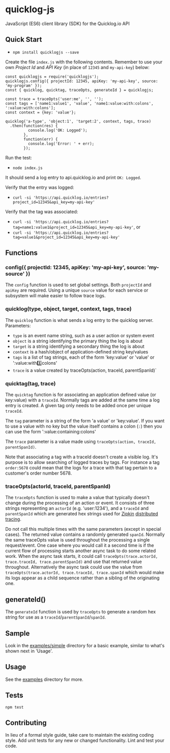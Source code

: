 quicklog-js
=========

JavaScript (ES6) client library (SDK) for the Quicklog.io API

## Quick Start

- `npm install quicklogjs --save`

Create the file `index.js` with the following contents.
Remember to use your own *Project Id* and *API Key* (in place of `12345` and `my-api-key`) below:

```
const quicklogjs = require('quicklogjs');
quicklogjs.config({ projectId: 12345, apiKey: 'my-api-key', source: 'my-program' });
const { quicklog, quicktag, traceOpts, generateId } = quicklogjs;

const trace = traceOpts('user:me', '', '');
const tags = ['name1:value1', 'value', 'name1:value:with:colons', ':value:with:colons'];
const context = {key: 'value'};

quicklog('a-type', 'object:1', 'target:2', context, tags, trace)
  .then(function(res) {
          console.log('OK: Logged');
        },
        function(err) {
          console.log('Error: ' + err);
        });
```

Run the test:

- `node index.js`

It should send a log entry to api.quicklog.io and print `OK: Logged`.

Verify that the entry was logged:

- `curl -si 'https://api.quicklog.io/entries?project_id=12345&api_key=my-api-key'`

Verify that the tag was associated:

- `curl -si 'https://api.quicklog.io/entries?tag=name1:value1&project_id=12345&api_key=my-api-key'`, or
- `curl -si 'https://api.quicklog.io/entries?tag=value1&project_id=12345&api_key=my-api-key'`

## Functions

### config({ projectId: 12345, apiKey: 'my-api-key', source: 'my-source' })

The `config` function is used to set global settings.
Both `projectId` and `apiKey` are required.
Using a unique `source` value for each service or subsystem will make easier to follow trace logs.

### quicklog(type, object, target, context, tags, trace)

The `quicklog` function is what sends a log entry to the quicklog server. Parameters:

- `type` is an event name string, such as a user action or system event
- `object` is a string identifying the primary thing the log is about
- `target` is a string identifying a secondary thing the log is about
- `context` is a hash/object of application-defined string key/values
- `tags` is a list of tag strings, each of the form 'key:value' or 'value' or ':value:with:three:colons'
- `trace` is a value created by traceOpts(action, traceId, parentSpanId)`

### quicktag(tag, trace)

The `quicktag` function is for associating an application defined value (or key:value) with a `traceId`. Normally tags are added at the same time a log entry is created. A given tag only needs to be added once per unique `traceId`.

The `tag` parameter is a string of the form 'a value' or 'key:value'. If you want to use a value with no key but the value itself contains a colon (`:`) then you can use the form ':value:containing:colons'

The `trace` parameter is a value made using `traceOpts(action, traceId, parentSpanId)`.

Note that associating a tag with a traceId doesn't create a visible log. It's purpose is to allow searching of logged traces by tags. For instance a tag `order:5678` could mean that the logs for a trace with that tag pertain to a customer's order number 5678.

### traceOpts(actorId, traceId, parentSpanId)

The `traceOpts` function is used to make a value that typically doesn't change during the processing of an action or event. It consists of three strings representing an `actorId` (e.g. 'user:1234'), and a `traceId` and `parentSpanId` which are generated hex strings used for [Zipkin](https://zipkin.io/) [distributed tracing](https://github.com/openzipkin/b3-propagation).

Do not call this multiple times with the same parameters (except in special cases). The returned value contains a randomly generated `spanId`. Normally the same traceOpts value is used throughout the processing a single request/event. One case where you would call it a second time is if the current flow of processing starts another async task to do some related work. When the async task starts, it could call `traceOpts(trace.actorId, trace.traceId, trace.parentSpanId)` and use that returned value throughout. Alternatively the async task could use the value from `traceOpts(trace.actorId, trace.traceId, trace.spanId` which would make its logs appear as a child sequence rather than a sibling of the originating one.

## generateId()

The `generateId` function is used by `traceOpts` to generate a random hex string for use as a `traceId`/`parentSpanId`/`spanId`.

## Sample

Look in the [examples/simple](../../tree/master/examples/simple) directory for a basic example, similar to what's shown next in 'Usage'.

## Usage

   See the [examples](examples) directory for more.

## Tests

  `npm test`

## Contributing

In lieu of a formal style guide, take care to maintain the existing coding style. Add unit tests for any new or changed functionality. Lint and test your code.

